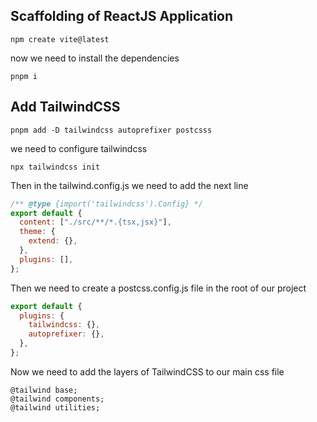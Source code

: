 ## Scaffolding of ReactJS Application

```
npm create vite@latest
```

now we need to install the dependencies

```
pnpm i
```

## Add TailwindCSS

```
pnpm add -D tailwindcss autoprefixer postcsss
```

we need to configure tailwindcss

```
npx tailwindcss init
```

Then in the tailwind.config.js we need to add the next line

```js
/** @type {import('tailwindcss').Config} */
export default {
  content: ["./src/**/*.{tsx,jsx}"],
  theme: {
    extend: {},
  },
  plugins: [],
};
```

Then we need to create a postcss.config.js file in the root of our project

```js
export default {
  plugins: {
    tailwindcss: {},
    autoprefixer: {},
  },
};
```

Now we need to add the layers of TailwindCSS to our main css file

```
@tailwind base;
@tailwind components;
@tailwind utilities;
```
